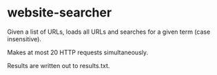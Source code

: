 # website-searcher

Given a list of URLs, loads all URLs and searches for a given term (case insensitive).  

Makes at most 20 HTTP requests simultaneously.  

Results are written out to results.txt.

